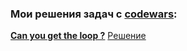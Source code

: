 ### Мои решения задач с [codewars](https://www.codewars.com/):
**[Can you get the loop ?](https://www.codewars.com/kata/can-you-get-the-loop)**
[Решение](Can_you_get_the_loop?.py)